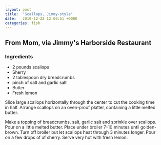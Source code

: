 ```yaml
---
layout: post
title:  "Scallops, Jimmy-style"
date:   2019-12-22 12:00:51 +0000
categories: fish
---
```


## From Mom, via Jimmy's Harborside Restaurant
### Ingredients
* 2 pounds scallops
* Sherry
* 2 tablespoon dry breadcrumbs
* pinch of salt and garlic salt
* Butter
* Fresh lemon


Slice large scallops horizontally through the center to cut the cooking time in half. Arrange scallops on an oven-proof platter, containing a little melted butter. 

Make a topping of breadcrumbs, salt, garlic salt and sprinkle over scallops. Pour on a little melted butter. Place under broiler 7-10 minutes until golden-brown. Turn off broiler but let scallops heat through 3 minutes longer. Pour on a few drops of of sherry. Serve very hot with fresh lemon.
